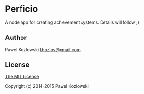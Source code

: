 # Perficio

A node app for creating achievement systems. Details will follow ;)

## Author

Pawel Kozlowski <khozlov@gmail.com>

## License

[The MIT License](http://opensource.org/licenses/MIT)

Copyright (c) 2014-2015 Pawel Kozlowski
